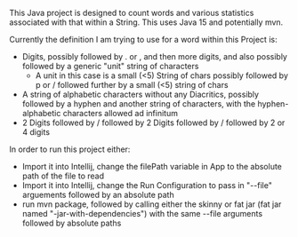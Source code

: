 This Java project is designed to count words and various statistics associated with that within a String. This uses Java 15 and potentially mvn. 

Currently the definition I am trying to use for a word within this Project is:
- Digits, possibly followed by . or , and then more digits, and also possibly followed by a generic "unit" string of characters
  - A unit in this case is a small (<5) String of chars possibly followed by p or / followed further by a small (<5) string of chars
- A string of alphabetic characters without any Diacritics, possibly followed by a hyphen and another string of characters, with the hyphen-alphabetic characters allowed ad infinitum
- 2 Digits followed by / followed by 2 Digits followed by / followed by 2 or 4 digits
 
In order to run this project either:
- Import it into Intellij, change the filePath variable in App to the absolute path of the file to read
- Import it into Intellij, change the Run Configuration to pass in "--file" arguements followed by an absolute path
- run mvn package, followed by calling either the skinny or fat jar (fat jar named "-jar-with-dependencies") with the same --file arguments followed by absolute paths




